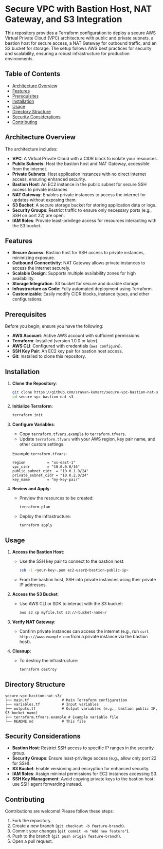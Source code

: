 # Secure VPC with Bastion Host, NAT Gateway, and S3 Integration

This repository provides a Terraform configuration to deploy a secure AWS Virtual Private Cloud (VPC) architecture with public and private subnets, a bastion host for secure access, a NAT Gateway for outbound traffic, and an S3 bucket for storage. The setup follows AWS best practices for security and scalability, ensuring a robust infrastructure for production environments.

## Table of Contents
- [Architecture Overview](#architecture-overview)
- [Features](#features)
- [Prerequisites](#prerequisites)
- [Installation](#installation)
- [Usage](#usage)
- [Directory Structure](#directory-structure)
- [Security Considerations](#security-considerations)
- [Contributing](#contributing)

## Architecture Overview
The architecture includes:
- **VPC**: A Virtual Private Cloud with a CIDR block to isolate your resources.
- **Public Subnets**: Host the bastion host and NAT Gateway, accessible from the internet.
- **Private Subnets**: Host application instances with no direct internet access, ensuring enhanced security.
- **Bastion Host**: An EC2 instance in the public subnet for secure SSH access to private instances.
- **NAT Gateway**: Enables private instances to access the internet for updates without exposing them.
- **S3 Bucket**: A secure storage bucket for storing application data or logs.
- **Security Groups**: Restrict traffic to ensure only necessary ports (e.g., SSH on port 22) are open.
- **IAM Roles**: Provide least-privilege access for resources interacting with the S3 bucket.

## Features
- **Secure Access**: Bastion host for SSH access to private instances, minimizing exposure.
- **Outbound Connectivity**: NAT Gateway allows private instances to access the internet securely.
- **Scalable Design**: Supports multiple availability zones for high availability.
- **Storage Integration**: S3 bucket for secure and durable storage.
- **Infrastructure as Code**: Fully automated deployment using Terraform.
- **Customizable**: Easily modify CIDR blocks, instance types, and other configurations.

## Prerequisites
Before you begin, ensure you have the following:
- **AWS Account**: Active AWS account with sufficient permissions.
- **Terraform**: Installed (version 1.0.0 or later).
- **AWS CLI**: Configured with credentials (`aws configure`).
- **SSH Key Pair**: An EC2 key pair for bastion host access.
- **Git**: Installed to clone this repository.

## Installation
1. **Clone the Repository**:
   ```bash
   git clone https://github.com/sravan-kumarc/secure-vpc-bastion-nat-s3.git
   cd secure-vpc-bastion-nat-s3
   ```

2. **Initialize Terraform**:
   ```bash
   terraform init
   ```

3. **Configure Variables**:
   - Copy `terraform.tfvars.example` to `terraform.tfvars`.
   - Update `terraform.tfvars` with your AWS region, key pair name, and other custom settings.

   Example `terraform.tfvars`:
   ```hcl
   region          = "us-east-1"
   vpc_cidr        = "10.0.0.0/16"
   public_subnet_cidr  = "10.0.1.0/24"
   private_subnet_cidr = "10.0.2.0/24"
   key_name        = "my-key-pair"
   ```

4. **Review and Apply**:
   - Preview the resources to be created:
     ```bash
     terraform plan
     ```
   - Deploy the infrastructure:
     ```bash
     terraform apply
     ```

## Usage
1. **Access the Bastion Host**:
   - Use the SSH key pair to connect to the bastion host:
     ```bash
     ssh -i <your-key>.pem ec2-user@<bastion-public-ip>
     ```
   - From the bastion host, SSH into private instances using their private IP addresses.

2. **Access the S3 Bucket**:
   - Use AWS CLI or SDK to interact with the S3 bucket:
     ```bash
     aws s3 cp myfile.txt s3://<bucket-name>/
     ```

3. **Verify NAT Gateway**:
   - Confirm private instances can access the internet (e.g., run `curl https://www.example.com` from a private instance via the bastion host).

4. **Cleanup**:
   - To destroy the infrastructure:
     ```bash
     terraform destroy
     ```

## Directory Structure
```
secure-vpc-bastion-nat-s3/
├── main.tf               # Main Terraform configuration
├── variables.tf          # Input variables
├── outputs.tf            # Output variables (e.g., bastion public IP, S3 bucket name)
├── terraform.tfvars.example # Example variable file
└── README.md             # This file
```

## Security Considerations
- **Bastion Host**: Restrict SSH access to specific IP ranges in the security group.
- **Security Groups**: Ensure least-privilege access (e.g., allow only port 22 for SSH).
- **S3 Bucket**: Enable versioning and encryption for enhanced security.
- **IAM Roles**: Assign minimal permissions for EC2 instances accessing S3.
- **SSH Key Management**: Avoid copying private keys to the bastion host; use SSH agent forwarding instead.

## Contributing
Contributions are welcome! Please follow these steps:
1. Fork the repository.
2. Create a new branch (`git checkout -b feature-branch`).
3. Commit your changes (`git commit -m "Add new feature"`).
4. Push to the branch (`git push origin feature-branch`).
5. Open a pull request.
